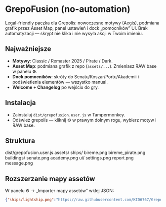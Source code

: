 # GrepoFusion (no-automation)

Legal-friendly paczka dla Grepolis: nowoczesne motywy (Aegis), podmiana grafik przez Asset Map, panel ustawień i dock „pomocników” UI. Brak automatyzacji — skrypt nie klika i nie wysyła akcji w Twoim imieniu.

## Najważniejsze
- **Motywy**: Classic / Remaster 2025 / Pirate / Dark.
- **Asset Map**: podmiana grafik z repo (`assets/...`). Zmieniasz RAW base w panelu ⚙.
- **Dock pomocników**: skróty do Senatu/Koszar/Portu/Akademii i podświetlenia elementów — wszystko manual.
- **Welcome + Changelog** po wejściu do gry.

## Instalacja
- Zainstaluj `dist/grepofusion.user.js` w Tampermonkey.
- Odśwież grepolis — kliknij ⚙ w prawym dolnym rogu, wybierz motyw i RAW base.

## Struktura
dist/grepofusion.user.js assets/ ships/ bireme.png bireme_pirate.png buildings/ senate.png academy.png ui/ settings.png report.png message.png
## Rozszerzanie mapy assetów
W panelu ⚙ → „Importer mapy assetów” wklej JSON:
```json
{"ships/lightship.png":"https://raw.githubusercontent.com/KID6767/GrepoFusion/main/assets/ships/lightship.png"}